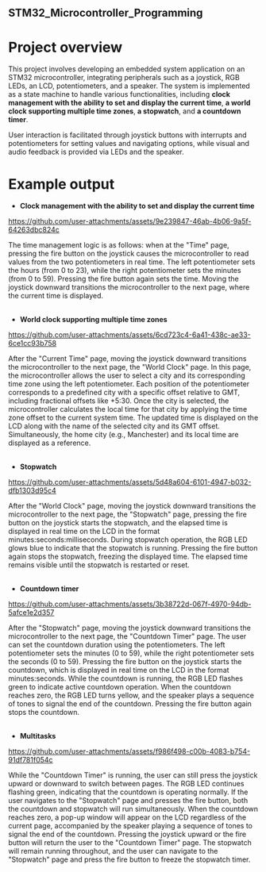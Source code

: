## STM32_Microcontroller_Programming

# Project overview
This project involves developing an embedded system application on an STM32 microcontroller, integrating peripherals such as a joystick, RGB LEDs, an LCD, potentiometers, and a speaker. The system is implemented as a state machine to handle various functionalities, including **clock management with the ability to set and display the current time**, **a world clock supporting multiple time zones**, **a stopwatch**, and **a countdown timer**.

User interaction is facilitated through joystick buttons with interrupts and potentiometers for setting values and navigating options, while visual and audio feedback is provided via LEDs and the speaker.

# Example output
- **Clock management with the ability to set and display the current time**  

https://github.com/user-attachments/assets/9e239847-46ab-4b06-9a5f-64263dbc824c  

The time management logic is as follows: when at the "Time" page, pressing the fire button on the joystick causes the microcontroller to read values from the two potentiometers in real time. The left potentiometer sets the hours (from 0 to 23), while the right potentiometer sets the minutes (from 0 to 59). Pressing the fire button again sets the time. Moving the joystick downward transitions the microcontroller to the next page, where the current time is displayed.  
<br>
- **World clock supporting multiple time zones**  


https://github.com/user-attachments/assets/6cd723c4-6a41-438c-ae33-6ce1cc93b758  

After the "Current Time" page, moving the joystick downward transitions the microcontroller to the next page, the "World Clock" page. In this page, the microcontroller allows the user to select a city and its corresponding time zone using the left potentiometer. Each position of the potentiometer corresponds to a predefined city with a specific offset relative to GMT, including fractional offsets like +5:30. Once the city is selected, the microcontroller calculates the local time for that city by applying the time zone offset to the current system time. The updated time is displayed on the LCD along with the name of the selected city and its GMT offset. Simultaneously, the home city (e.g., Manchester) and its local time are displayed as a reference.  
<br>
- **Stopwatch**  


https://github.com/user-attachments/assets/5d48a604-6101-4947-b032-dfb1303d95c4  

After the "World Clock" page, moving the joystick downward transitions the microcontroller to the next page, the "Stopwatch" page, pressing the fire button on the joystick starts the stopwatch, and the elapsed time is displayed in real time on the LCD in the format minutes:seconds:milliseconds. During stopwatch operation, the RGB LED glows blue to indicate that the stopwatch is running. Pressing the fire button again stops the stopwatch, freezing the displayed time. The elapsed time remains visible until the stopwatch is restarted or reset.  
<br>
- **Countdown timer**  


https://github.com/user-attachments/assets/3b38722d-067f-4970-94db-5afce1e2d357  

After the "Stopwatch" page, moving the joystick downward transitions the microcontroller to the next page, the "Countdown Timer" page. The user can set the countdown duration using the potentiometers. The left potentiometer sets the minutes (0 to 59), while the right potentiometer sets the seconds (0 to 59). Pressing the fire button on the joystick starts the countdown, which is displayed in real time on the LCD in the format minutes:seconds. While the countdown is running, the RGB LED flashes green to indicate active countdown operation. When the countdown reaches zero, the RGB LED turns yellow, and the speaker plays a sequence of tones to signal the end of the countdown. Pressing the fire button again stops the countdown.
<br>
<br>
- **Multitasks**  

https://github.com/user-attachments/assets/f986f498-c00b-4083-b754-91df781f054c  

While the "Countdown Timer" is running, the user can still press the joystick upward or downward to switch between pages. The RGB LED continues flashing green, indicating that the countdown is operating normally. If the user navigates to the "Stopwatch" page and presses the fire button, both the countdown and stopwatch will run simultaneously. When the countdown reaches zero, a pop-up window will appear on the LCD regardless of the current page, accompanied by the speaker playing a sequence of tones to signal the end of the countdown. Pressing the joystick upward or the fire button will return the user to the "Countdown Timer" page. The stopwatch will remain running throughout, and the user can navigate to the "Stopwatch" page and press the fire button to freeze the stopwatch timer.
